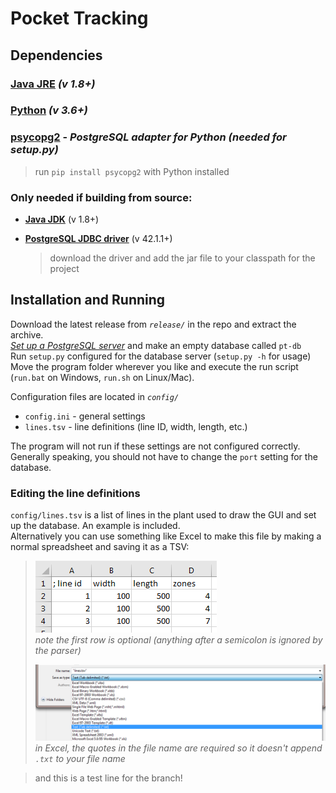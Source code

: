 # Pocket Tracking #



## Dependencies ##

### [**Java JRE**](http://www.oracle.com/technetwork/java/javase/downloads/index.html) *(v 1.8+)*

### [**Python**](https://www.python.org/downloads/) *(v 3.6+)*

### [**psycopg2**](http://initd.org/psycopg/) - *PostgreSQL adapter for Python (needed for setup.py)*
>run `pip install psycopg2` with Python installed

### Only needed if building from source:

- [**Java JDK**](http://www.oracle.com/technetwork/java/javase/downloads/index.html) (v 1.8+)

- [**PostgreSQL JDBC driver**](https://jdbc.postgresql.org/download.html) (v 42.1.1+)
  > download the driver and add the jar file to your classpath for the project



## Installation and Running ##
Download the latest release from *`release/`* in the repo and extract the archive.  
[*Set up a PostgreSQL server*](https://www.postgresql.org/docs/9.1/static/runtime.html) and make an empty database called `pt-db`  
Run `setup.py` configured for the database server (`setup.py -h` for usage)  
Move the program folder wherever you like and execute the run script (`run.bat` on Windows, `run.sh` on Linux/Mac).

Configuration files are located in *`config/`*

- `config.ini` - general settings
- `lines.tsv` - line definitions (line ID, width, length, etc.)

The program will not run if these settings are not configured correctly.  
Generally speaking, you should not have to change the `port` setting for the database.  


### Editing the line definitions
`config/lines.tsv` is a list of lines in the plant used to draw the GUI and set up the database. An example is included.  
Alternatively you can use something like Excel to make this file by making a normal spreadsheet and saving it as a TSV:  

>![spreadsheet](doc/spreadsheet.png)  
>*note the first row is optional (anything after a semicolon is ignored by the parser)*
>
>![saving](doc/save_as.png)  
>*in Excel, the quotes in the file name are required so it doesn't append `.txt` to your file name*


> and this is a test line for the branch!
